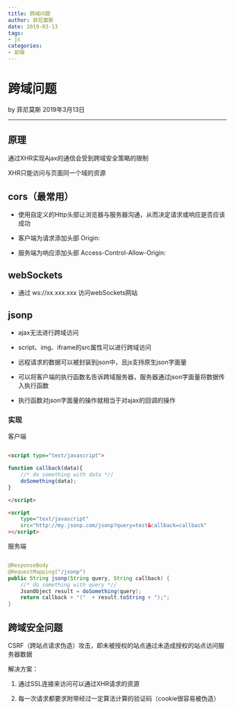 ```yaml
---
title: 跨域问题
author: 菲尼莫斯
date: 2019-03-13
tags:
- js
categories:
- 前端
---
```


# 跨域问题

by 菲尼莫斯  2019年3月13日

---

## 原理

通过XHR实现Ajax的通信会受到跨域安全策略的限制

XHR只能访问与页面同一个域的资源

## cors（最常用）

* 使用自定义的Http头部让浏览器与服务器沟通，从而决定请求或响应是否应该成功

* 客户端为请求添加头部 Origin:

* 服务端为响应添加头部 Access-Control-Allow-Origin:

## webSockets

* 通过 ws://xx.xxx.xxx 访问webSockets网站

## jsonp

* ajax无法进行跨域访问

* script、img、iframe的src属性可以进行跨域访问

* 远程请求的数据可以被封装到json中，且js支持原生json字面量

* 可以将客户端的执行函数名告诉跨域服务器，服务器通过json字面量将数据传入执行函数

* 执行函数对json字面量的操作就相当于对ajax的回调的操作

### 实现

客户端

```html

<script type="text/javascript">

function callback(data){
    //* do something with data *//
    doSomething(data);
}

</script>

<script
    type="text/javascript"
    src="http://my.jsonp.com/jsonp?query=test&callback=callback"
></script>

```

服务端

```java

@ResponseBody
@RequestMapping("/jsonp")
public String jsonp(String query, String callback) {
    //* do something with query *//
    JsonObject result = doSomething(query);
    return callback + "("  + result.toString + ");";
}

```

## 跨域安全问题

CSRF（跨站点请求伪造）攻击，即未被授权的站点通过未造成授权的站点访问服务器数据

解决方案：

1. 通过SSL连接来访问可以通过XHR请求的资源

2. 每一次请求都要求附带经过一定算法计算的验证码（cookie很容易被伪造）


